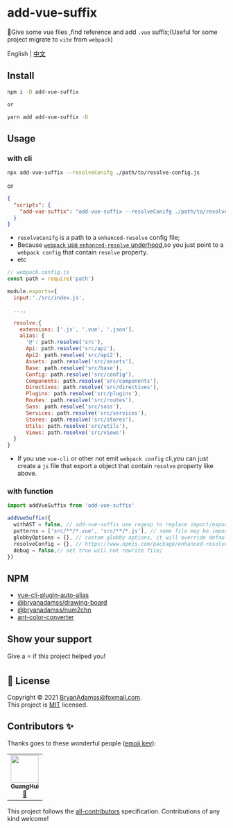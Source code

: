 # add-vue-suffix

🔨Give some vue files ,find reference and add `.vue` suffix;(Useful for some project migrate to `vite` from `webpack`)

English | [中文](https://github.com/BryanAdamss/add-vue-suffix/blob/master/README.zh-CN.md)

## Install

```sh
npm i -D add-vue-suffix

or

yarn add add-vue-suffix -D
```

## Usage

### with cli

```bash
npx add-vue-suffix --resolveConifg ./path/to/resolve-config.js
```

or

```json
{
  "scripts": {
    "add-vue-suffix": "add-vue-suffix --resolveConifg ./path/to/resolve-config.js"
  }
}
```

- `resolveConifg` is a path to a `enhanced-resolve` config file;
- Because [`webpack` use `enhanced-resolve` underhood](https://webpack.js.org/concepts/module-resolution/),so you just point to a `webpack config` that contain `resolve` property.
- etc

```js
// webpack.config.js
const path = require('path')

module.exports={
  input:'./src/index.js',

  ...,

  resolve:{
    extensions: ['.js', '.vue', '.json'],
    alias: {
      '@': path.resolve('src'),
      Api: path.resolve('src/api'),
      Api2: path.resolve('src/api2'),
      Assets: path.resolve('src/assets'),
      Base: path.resolve('src/base'),
      Config: path.resolve('src/config'),
      Components: path.resolve('src/components'),
      Directives: path.resolve('src/directives'),
      Plugins: path.resolve('src/plugins'),
      Routes: path.resolve('src/routes'),
      Sass: path.resolve('src/sass'),
      Services: path.resolve('src/services'),
      Stores: path.resolve('src/stores'),
      Utils: path.resolve('src/utils'),
      Views: path.resolve('src/views')
  }
}
```

- If you use `vue-cli` or other not emit `webpack config` cli,you can just create a `js` file that export a object that contain `resolve` property like above.

### with function

```js
import addVueSuffix from 'add-vue-suffix'

addVueSuffix({
  withAST = false, // add-vue-suffix use regexp to replace import/export/import() by default;If you got some error,set this to true,it will use babel to replace import/export/import();
  patterns = ['src/**/*.vue', 'src/**/*.js'], // some file may be import vue file;search `vue` and `js` under `src` by default;
  globbyOptions = {}, // custom globby options, it will override default globby options;
  resolveConfig = {}, // https://www.npmjs.com/package/enhanced-resolve；https://webpack.js.org/configuration/resolve/#resolve
  debug = false,// set true will not rewrite file;
})
```

## NPM

- [vue-cli-plugin-auto-alias](https://www.npmjs.com/package/vue-cli-plugin-auto-alias)
- [@bryanadamss/drawing-board](https://www.npmjs.com/package/@bryanadamss/drawing-board)
- [@bryanadamss/num2chn](https://www.npmjs.com/package/@bryanadamss/num2chn)
- [ant-color-converter](https://www.npmjs.com/package/ant-color-converter)

## Show your support

Give a ⭐️ if this project helped you!

## 📝 License

Copyright © 2021 [BryanAdamss@foxmail.com](https://github.com/BryanAdamss).<br />
This project is [MIT](https://github.com/kefranabg/readme-md-generator/blob/master/LICENSE) licensed.

## Contributors ✨

Thanks goes to these wonderful people ([emoji key](https://allcontributors.org/docs/en/emoji-key)):

<!-- ALL-CONTRIBUTORS-LIST:START - Do not remove or modify this section -->
<!-- prettier-ignore-start -->
<!-- markdownlint-disable -->
<table>
  <tr>
    <td align="center"><a href="https://bryanadamss.github.io/"><img src="https://avatars3.githubusercontent.com/u/7441504?v=4" width="64px;" alt=""/><br /><sub><b>GuangHui</b></sub></a><br /><a href="#projectManagement-BryanAdamss" title="Project Management">📆</a></td>
  </tr>
</table>

<!-- markdownlint-enable -->
<!-- prettier-ignore-end -->

<!-- ALL-CONTRIBUTORS-LIST:END -->

This project follows the [all-contributors](https://github.com/all-contributors/all-contributors) specification. Contributions of any kind welcome!
